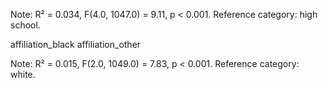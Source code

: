 Note: R² = 0.034, F(4.0, 1047.0) = 9.11, p < 0.001. Reference category: high school.

affiliation_black affiliation_other

Note: R² = 0.015, F(2.0, 1049.0) = 7.83, p < 0.001. Reference category: white.